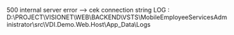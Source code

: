 500 internal server error --> cek connection string
LOG : D:\PROJECT\VISIONET\WEB\BACKEND\VSTS\MobileEmployeeServicesAdministrator\src\VDI.Demo.Web.Host\App_Data\Logs
